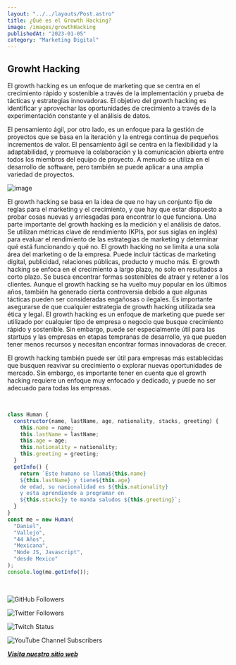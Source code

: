 ```yaml
---
layout: "../../layouts/Post.astro"
title: ¿Què es el Growth Hacking?
image: /images/growthHacking
publishedAt: "2023-01-05"
category: "Marketing Digital"
---
```


## Growht Hacking

El growth hacking es un enfoque de marketing que se centra en el crecimiento rápido y sostenible a través de la implementación y prueba de tácticas y estrategias innovadoras. El objetivo del growth hacking es identificar y aprovechar las oportunidades de crecimiento a través de la experimentación constante y el análisis de datos.

El pensamiento ágil, por otro lado, es un enfoque para la gestión de proyectos que se basa en la iteración y la entrega continua de pequeños incrementos de valor. El pensamiento ágil se centra en la flexibilidad y la adaptabilidad, y promueve la colaboración y la comunicación abierta entre todos los miembros del equipo de proyecto. A menudo se utiliza en el desarrollo de software, pero también se puede aplicar a una amplia variedad de proyectos.

![image](https://images.pexels.com/photos/1044988/pexels-photo-1044988.jpeg?auto=compress&cs=tinysrgb&w=1260&h=750&dpr=1)

El growth hacking se basa en la idea de que no hay un conjunto fijo de reglas para el marketing y el crecimiento, y que hay que estar dispuesto a probar cosas nuevas y arriesgadas para encontrar lo que funciona.
Una parte importante del growth hacking es la medición y el análisis de datos. Se utilizan métricas clave de rendimiento (KPIs, por sus siglas en inglés) para evaluar el rendimiento de las estrategias de marketing y determinar qué está funcionando y qué no.
El growth hacking no se limita a una sola área del marketing o de la empresa. Puede incluir tácticas de marketing digital, publicidad, relaciones públicas, producto y mucho más.
El growth hacking se enfoca en el crecimiento a largo plazo, no solo en resultados a corto plazo. Se busca encontrar formas sostenibles de atraer y retener a los clientes.
Aunque el growth hacking se ha vuelto muy popular en los últimos años, también ha generado cierta controversia debido a que algunas tácticas pueden ser consideradas engañosas o ilegales. Es importante asegurarse de que cualquier estrategia de growth hacking utilizada sea ética y legal.
El growth hacking es un enfoque de marketing que puede ser utilizado por cualquier tipo de empresa o negocio que busque crecimiento rápido y sostenible. Sin embargo, puede ser especialmente útil para las startups y las empresas en etapas tempranas de desarrollo, ya que pueden tener menos recursos y necesitan encontrar formas innovadoras de crecer.

El growth hacking también puede ser útil para empresas más establecidas que busquen reavivar su crecimiento o explorar nuevas oportunidades de mercado. Sin embargo, es importante tener en cuenta que el growth hacking requiere un enfoque muy enfocado y dedicado, y puede no ser adecuado para todas las empresas.

<br/>

```js
class Human {
  constructor(name, lastName, age, nationality, stacks, greeting) {
    this.name = name;
    this.lastName = lastName;
    this.age = age;
    this.nationality = nationality;
    this.greeting = greeting;
  }
  getInfo() {
    return `Este humano se llama${this.name}
    ${this.lastName} y tiene${this.age}
    de edad, su nacionalidad es ${this.nationality}
    y esta aprendiendo a programar en 
    ${this.stacks}y te manda saludos ${this.greeting}`;
  }
}
const me = new Human(
  "Daniel",
  "Vallejo",
  "44 Años",
  "Mexicana",
  "Node JS, Javascript",
  "desde Mexico"
);
console.log(me.getInfo());
```

<br/>

![GitHub Followers](https://img.shields.io/github/followers/DanyVeneno?style=social)

![Twitter Followers](https://img.shields.io/twitter/follow/venenodigital?style=social)

![Twitch Status](https://img.shields.io/twitch/status/yehiibhii?style=social)

![YouTube Channel Subscribers](https://img.shields.io/youtube/channel/subscribers/UC8UhdMAKJX56O2PY8kzBIlw?style=social)

[**_Visita nuestro sitio web_**](https://juanitovenenoestudio.azurewebsites.net/)
